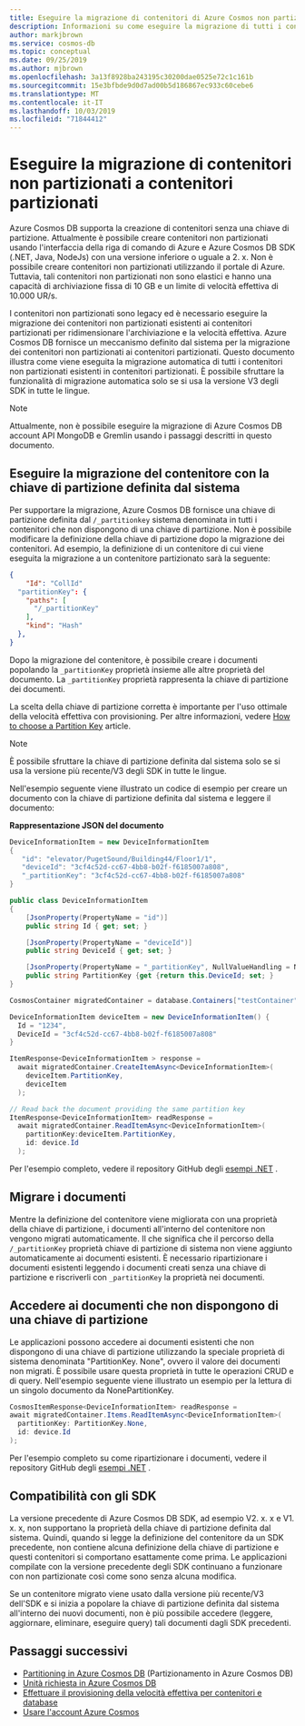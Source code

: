 ```yaml
---
title: Eseguire la migrazione di contenitori di Azure Cosmos non partizionati a contenitori partizionati
description: Informazioni su come eseguire la migrazione di tutti i contenitori non partizionati esistenti in contenitori partizionati.
author: markjbrown
ms.service: cosmos-db
ms.topic: conceptual
ms.date: 09/25/2019
ms.author: mjbrown
ms.openlocfilehash: 3a13f8928ba243195c30200dae0525e72c1c161b
ms.sourcegitcommit: 15e3bfbde9d0d7ad00b5d186867ec933c60cebe6
ms.translationtype: MT
ms.contentlocale: it-IT
ms.lasthandoff: 10/03/2019
ms.locfileid: "71844412"
---
```

# <a name="migrate-non-partitioned-containers-to-partitioned-containers"></a>Eseguire la migrazione di contenitori non partizionati a contenitori partizionati

Azure Cosmos DB supporta la creazione di contenitori senza una chiave di partizione. Attualmente è possibile creare contenitori non partizionati usando l'interfaccia della riga di comando di Azure e Azure Cosmos DB SDK (.NET, Java, NodeJs) con una versione inferiore o uguale a 2. x. Non è possibile creare contenitori non partizionati utilizzando il portale di Azure. Tuttavia, tali contenitori non partizionati non sono elastici e hanno una capacità di archiviazione fissa di 10 GB e un limite di velocità effettiva di 10.000 UR/s.

I contenitori non partizionati sono legacy ed è necessario eseguire la migrazione dei contenitori non partizionati esistenti ai contenitori partizionati per ridimensionare l'archiviazione e la velocità effettiva. Azure Cosmos DB fornisce un meccanismo definito dal sistema per la migrazione dei contenitori non partizionati ai contenitori partizionati. Questo documento illustra come viene eseguita la migrazione automatica di tutti i contenitori non partizionati esistenti in contenitori partizionati. È possibile sfruttare la funzionalità di migrazione automatica solo se si usa la versione V3 degli SDK in tutte le lingue.

> [!NOTE]
> Attualmente, non è possibile eseguire la migrazione di Azure Cosmos DB account API MongoDB e Gremlin usando i passaggi descritti in questo documento.

## <a name="migrate-container-using-the-system-defined-partition-key"></a>Eseguire la migrazione del contenitore con la chiave di partizione definita dal sistema

Per supportare la migrazione, Azure Cosmos DB fornisce una chiave di partizione definita dal `/_partitionkey` sistema denominata in tutti i contenitori che non dispongono di una chiave di partizione. Non è possibile modificare la definizione della chiave di partizione dopo la migrazione dei contenitori. Ad esempio, la definizione di un contenitore di cui viene eseguita la migrazione a un contenitore partizionato sarà la seguente:

```json
{
    "Id": "CollId" 
  "partitionKey": {
    "paths": [
      "/_partitionKey"
    ],
    "kind": "Hash"
  },
}
```

Dopo la migrazione del contenitore, è possibile creare i documenti popolando la `_partitionKey` proprietà insieme alle altre proprietà del documento. La `_partitionKey` proprietà rappresenta la chiave di partizione dei documenti.

La scelta della chiave di partizione corretta è importante per l'uso ottimale della velocità effettiva con provisioning. Per altre informazioni, vedere [How to choose a Partition Key](partitioning-overview.md) article.

> [!NOTE]
> È possibile sfruttare la chiave di partizione definita dal sistema solo se si usa la versione più recente/V3 degli SDK in tutte le lingue.

Nell'esempio seguente viene illustrato un codice di esempio per creare un documento con la chiave di partizione definita dal sistema e leggere il documento:

**Rappresentazione JSON del documento**

```csharp
DeviceInformationItem = new DeviceInformationItem
{
   "id": "elevator/PugetSound/Building44/Floor1/1",
   "deviceId": "3cf4c52d-cc67-4bb8-b02f-f6185007a808",
   "_partitionKey": "3cf4c52d-cc67-4bb8-b02f-f6185007a808"
} 

public class DeviceInformationItem
{
    [JsonProperty(PropertyName = "id")]
    public string Id { get; set; }

    [JsonProperty(PropertyName = "deviceId")]
    public string DeviceId { get; set; }

    [JsonProperty(PropertyName = "_partitionKey", NullValueHandling = NullValueHandling.Ignore)]
    public string PartitionKey {get {return this.DeviceId; set; }
}

CosmosContainer migratedContainer = database.Containers["testContainer"];

DeviceInformationItem deviceItem = new DeviceInformationItem() {
  Id = "1234",
  DeviceId = "3cf4c52d-cc67-4bb8-b02f-f6185007a808"
}

ItemResponse<DeviceInformationItem > response = 
  await migratedContainer.CreateItemAsync<DeviceInformationItem>(
    deviceItem.PartitionKey, 
    deviceItem
  );

// Read back the document providing the same partition key
ItemResponse<DeviceInformationItem> readResponse = 
  await migratedContainer.ReadItemAsync<DeviceInformationItem>( 
    partitionKey:deviceItem.PartitionKey, 
    id: device.Id
  );

```

Per l'esempio completo, vedere il repository GitHub degli [esempi .NET](https://github.com/Azure/azure-cosmos-dotnet-v3/tree/master/Microsoft.Azure.Cosmos.Samples/CodeSamples) .
                      
## <a name="migrate-the-documents"></a>Migrare i documenti

Mentre la definizione del contenitore viene migliorata con una proprietà della chiave di partizione, i documenti all'interno del contenitore non vengono migrati automaticamente. Il che significa che il percorso della `/_partitionKey` proprietà chiave di partizione di sistema non viene aggiunto automaticamente ai documenti esistenti. È necessario ripartizionare i documenti esistenti leggendo i documenti creati senza una chiave di partizione e riscriverli con `_partitionKey` la proprietà nei documenti.

## <a name="access-documents-that-dont-have-a-partition-key"></a>Accedere ai documenti che non dispongono di una chiave di partizione

Le applicazioni possono accedere ai documenti esistenti che non dispongono di una chiave di partizione utilizzando la speciale proprietà di sistema denominata "PartitionKey. None", ovvero il valore dei documenti non migrati. È possibile usare questa proprietà in tutte le operazioni CRUD e di query. Nell'esempio seguente viene illustrato un esempio per la lettura di un singolo documento da NonePartitionKey. 

```csharp
CosmosItemResponse<DeviceInformationItem> readResponse = 
await migratedContainer.Items.ReadItemAsync<DeviceInformationItem>( 
  partitionKey: PartitionKey.None, 
  id: device.Id
); 

```

Per l'esempio completo su come ripartizionare i documenti, vedere il repository GitHub degli [esempi .NET](https://github.com/Azure/azure-cosmos-dotnet-v3/tree/master/Microsoft.Azure.Cosmos.Samples/CodeSamples) . 

## <a name="compatibility-with-sdks"></a>Compatibilità con gli SDK

La versione precedente di Azure Cosmos DB SDK, ad esempio V2. x. x e V1. x. x, non supportano la proprietà della chiave di partizione definita dal sistema. Quindi, quando si legge la definizione del contenitore da un SDK precedente, non contiene alcuna definizione della chiave di partizione e questi contenitori si comportano esattamente come prima. Le applicazioni compilate con la versione precedente degli SDK continuano a funzionare con non partizionate così come sono senza alcuna modifica. 

Se un contenitore migrato viene usato dalla versione più recente/V3 dell'SDK e si inizia a popolare la chiave di partizione definita dal sistema all'interno dei nuovi documenti, non è più possibile accedere (leggere, aggiornare, eliminare, eseguire query) tali documenti dagli SDK precedenti.

## <a name="next-steps"></a>Passaggi successivi

* [Partitioning in Azure Cosmos DB](partitioning-overview.md) (Partizionamento in Azure Cosmos DB)
* [Unità richiesta in Azure Cosmos DB](request-units.md)
* [Effettuare il provisioning della velocità effettiva per contenitori e database](set-throughput.md)
* [Usare l'account Azure Cosmos](account-overview.md)
